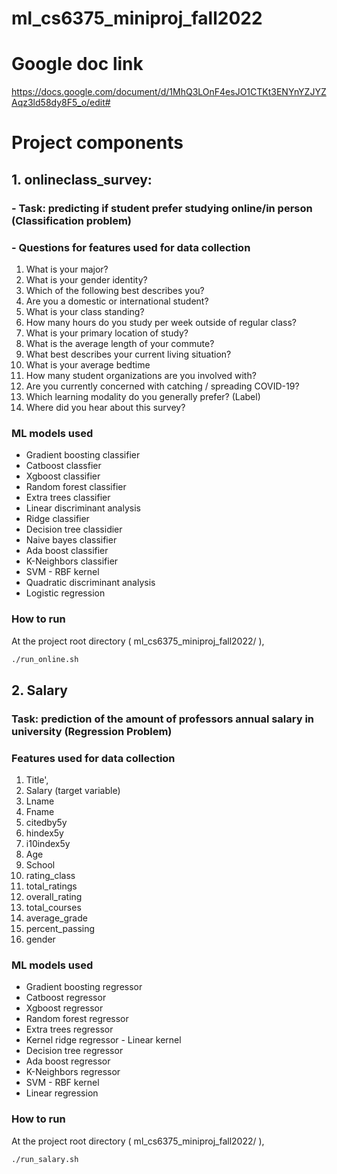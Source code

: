 # ml_cs6375_miniproj_fall2022

# Google doc link

https://docs.google.com/document/d/1MhQ3LOnF4esJO1CTKt3ENYnYZJYZAqz3ld58dy8F5_o/edit#

# Project components

## 1. onlineclass_survey:
### - Task: predicting if student prefer studying online/in person (Classification problem)
### - Questions for features used for data collection
1. What is your major?
2. What is your gender identity?
3. Which of the following best describes you?
4. Are you a domestic or international student?
5. What is your class standing?
6. How many hours do you study per week outside of regular class?
7. What is your primary location of study?
8. What is the average length of your commute?
9. What best describes your current living situation?
10. What is your average bedtime
11. How many student organizations are you involved with?
12. Are you currently concerned with catching / spreading COVID-19?
13. Which learning modality do you generally prefer? (Label)
14. Where did you hear about this survey?

### ML models used
* Gradient boosting classifier
* Catboost classfier
* Xgboost classifier
* Random forest classifier
* Extra trees classifier
* Linear discriminant analysis
* Ridge classifier
* Decision tree classidier
* Naive bayes classifier
* Ada boost classifier
* K-Neighbors classifier
* SVM - RBF kernel
* Quadratic discriminant analysis
* Logistic regression

### How to run
At the project root directory ( ml_cs6375_miniproj_fall2022/ ),
```bash
./run_online.sh
```

## 2. Salary
### Task: prediction of the amount of professors annual salary in university (Regression Problem)
### Features used for data collection
1. Title',
2. Salary (target variable)
3. Lname
4. Fname
5. citedby5y
6. hindex5y
7. i10index5y
8. Age
9. School
10. rating_class
11. total_ratings
12. overall_rating
13. total_courses
14. average_grade
15. percent_passing
16. gender

### ML models used
* Gradient boosting regressor
* Catboost regressor
* Xgboost regressor
* Random forest regressor
* Extra trees regressor
* Kernel ridge regressor - Linear kernel
* Decision tree regressor
* Ada boost regressor
* K-Neighbors regressor
* SVM - RBF kernel
* Linear regression

### How to run
At the project root directory ( ml_cs6375_miniproj_fall2022/ ),
```bash
./run_salary.sh
```

